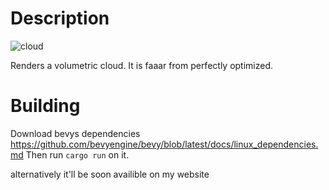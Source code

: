 # Description
![cloud](https://github.com/user-attachments/assets/658ef83b-869d-4f0c-bd97-c37c0a432ca4)

Renders a volumetric cloud.
It is faaar from perfectly optimized.

# Building
Download bevys dependencies https://github.com/bevyengine/bevy/blob/latest/docs/linux_dependencies.md
Then run `cargo run` on it.

alternatively it'll be soon availible on my website
